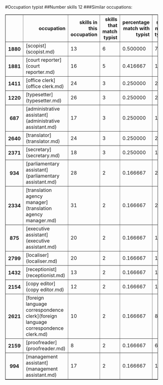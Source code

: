 #Occupation typist
##Number skills 12
###Similar occupations:
<table border="1" class="dataframe">
  <thead>
    <tr style="text-align: right;">
      <th></th>
      <th>occupation</th>
      <th>skills in this occupation</th>
      <th>skills that match typist</th>
      <th>percentage match with typist</th>
      <th>skills not in typist</th>
    </tr>
  </thead>
  <tbody>
    <tr>
      <th>1880</th>
      <td>[scopist](scopist.md)</td>
      <td>13</td>
      <td>6</td>
      <td>0.500000</td>
      <td>7</td>
    </tr>
    <tr>
      <th>1881</th>
      <td>[court reporter](court reporter.md)</td>
      <td>16</td>
      <td>5</td>
      <td>0.416667</td>
      <td>11</td>
    </tr>
    <tr>
      <th>1411</th>
      <td>[office clerk](office clerk.md)</td>
      <td>24</td>
      <td>3</td>
      <td>0.250000</td>
      <td>21</td>
    </tr>
    <tr>
      <th>1220</th>
      <td>[typesetter](typesetter.md)</td>
      <td>26</td>
      <td>3</td>
      <td>0.250000</td>
      <td>23</td>
    </tr>
    <tr>
      <th>687</th>
      <td>[administrative assistant](administrative assistant.md)</td>
      <td>17</td>
      <td>3</td>
      <td>0.250000</td>
      <td>14</td>
    </tr>
    <tr>
      <th>2640</th>
      <td>[translator](translator.md)</td>
      <td>24</td>
      <td>3</td>
      <td>0.250000</td>
      <td>21</td>
    </tr>
    <tr>
      <th>2371</th>
      <td>[secretary](secretary.md)</td>
      <td>18</td>
      <td>3</td>
      <td>0.250000</td>
      <td>15</td>
    </tr>
    <tr>
      <th>934</th>
      <td>[parliamentary assistant](parliamentary assistant.md)</td>
      <td>28</td>
      <td>2</td>
      <td>0.166667</td>
      <td>26</td>
    </tr>
    <tr>
      <th>2334</th>
      <td>[translation agency manager](translation agency manager.md)</td>
      <td>31</td>
      <td>2</td>
      <td>0.166667</td>
      <td>29</td>
    </tr>
    <tr>
      <th>875</th>
      <td>[executive assistant](executive assistant.md)</td>
      <td>20</td>
      <td>2</td>
      <td>0.166667</td>
      <td>18</td>
    </tr>
    <tr>
      <th>2799</th>
      <td>[localiser](localiser.md)</td>
      <td>20</td>
      <td>2</td>
      <td>0.166667</td>
      <td>18</td>
    </tr>
    <tr>
      <th>1432</th>
      <td>[receptionist](receptionist.md)</td>
      <td>13</td>
      <td>2</td>
      <td>0.166667</td>
      <td>11</td>
    </tr>
    <tr>
      <th>2154</th>
      <td>[copy editor](copy editor.md)</td>
      <td>12</td>
      <td>2</td>
      <td>0.166667</td>
      <td>10</td>
    </tr>
    <tr>
      <th>2621</th>
      <td>[foreign language correspondence clerk](foreign language correspondence clerk.md)</td>
      <td>10</td>
      <td>2</td>
      <td>0.166667</td>
      <td>8</td>
    </tr>
    <tr>
      <th>2159</th>
      <td>[proofreader](proofreader.md)</td>
      <td>8</td>
      <td>2</td>
      <td>0.166667</td>
      <td>6</td>
    </tr>
    <tr>
      <th>994</th>
      <td>[management assistant](management assistant.md)</td>
      <td>17</td>
      <td>2</td>
      <td>0.166667</td>
      <td>15</td>
    </tr>
  </tbody>
</table>
